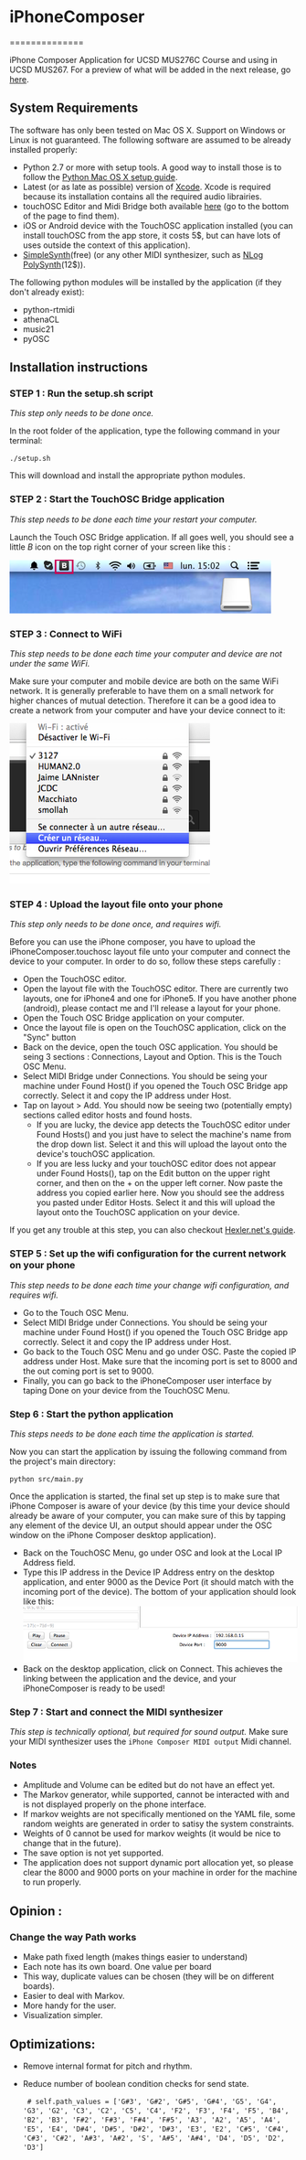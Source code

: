 # iPhoneComposer #
==============

iPhone Composer Application for UCSD MUS276C Course and using in UCSD MUS267. For a preview of what will be added in the next release, go [here](./preview.md).

## System Requirements ##
The software has only been tested on Mac OS X. Support on Windows or Linux is not guaranteed.  The following software are assumed to be already installed properly:

 - Python 2.7 or more with setup tools. A good way to install those is to follow the [Python Mac OS X setup guide](http://docs.python-guide.org/en/latest/starting/install/osx/).
 - Latest (or as late as possible) version of [Xcode](https://developer.apple.com/xcode/). Xcode is required because its installation contains all the required audio librairies.
 - touchOSC Editor and Midi Bridge both available [here](http://hexler.net/software/touchosc) (go to the bottom of the page to find them).
 - iOS or Android device with the TouchOSC application installed (you can install touchOSC from the app store, it costs 5$, but can have lots of uses outside the context of this application).
 - [SimpleSynth](http://www.macupdate.com/app/mac/7177/simplesynth)(free) (or any other MIDI synthesizer, such as [NLog PolySynth](http://www.temporubato.com/index.php?page=ProdMAC)(12$)).

The following python modules will be installed by the application (if they don't already exist):

 - python-rtmidi
 - athenaCL
 - music21
 - pyOSC

## Installation instructions

### STEP 1 : Run the setup.sh script

*This step only needs to be done once.*

In the root folder of the application, type the following command in your terminal:
 
 	./setup.sh

This will download and install the appropriate python modules.

### STEP 2 : Start the TouchOSC Bridge application
*This step needs to be done each time your restart your computer.*

Launch the Touch OSC Bridge application. If all goes well, you should see a little *B* icon on the top right corner of your screen like this :

![midi bridge](./images/midiBridge.png)

### STEP 3 : Connect to WiFi
*This step needs to be 	done each time your computer and device are not under the same WiFi.*

Make sure your computer and mobile device are both on the same WiFi network. It is generally preferable to have them on a small network for higher chances of mutual detection. Therefore it can be a good idea to create a network from your computer and have your device connect to it:

![wifi network](./images/wifiNetwork.png) 

### STEP 4 : Upload the layout file onto your phone
*This step only needs to be done once, and requires wifi.*

Before you can use the iPhone composer, you have to upload the iPhoneComposer.touchosc layout file unto your computer and connect the device to your computer. In order to do so, follow these steps carefully : 

 + Open the TouchOSC editor.
 + Open the layout file with the TouchOSC editor. There are currently two layouts, one for iPhone4 and one for iPhone5. If you have another phone (android), please contact me and I'll release a layout for your phone.
 + Open the Touch OSC Bridge application on your computer.
 + Once the layout file is open on the TouchOSC application, click on the "Sync" button
 + Back on the device, open the touch OSC application. You should be seing 3 sections : Connections, Layout and Option. This is the Touch OSC Menu.
 + Select MIDI Bridge under Connections. You should be seing your machine under Found Host() if you opened the Touch OSC Bridge app correctly. Select it and copy the IP address under Host.
 + Tap on layout > Add. You should now be seeing two (potentially empty) sections called editor hosts and found hosts. 
   - If you are lucky, the device app detects the TouchOSC editor under Found Hosts() and you just have to select the machine's name from the drop down list. Select it and this will upload the layout onto the device's touchOSC application. 
   - If you are less lucky and your touchOSC editor does not appear under Found Hosts(), tap on the Edit button on the upper right corner, and then on the + on the upper left corner. Now paste the address you copied earlier here. Now you should see the address you pasted under Editor Hosts. Select it and this will upload the layout onto the TouchOSC application on your device.

If you get any trouble at this step, you can also checkout [Hexler.net's guide](http://hexler.net/docs/touchosc-configuration-layout-transfer-wifi).

### STEP 5 : Set up the wifi configuration for the current network on your phone

*This step needs to be done each time your change wifi configuration, and requires wifi.*

 + Go to the Touch OSC Menu.
 + Select MIDI Bridge under Connections. You should be seing your machine under Found Host() if you opened the Touch OSC Bridge app correctly. Select it and copy the IP address under Host.
 + Go back to the Touch OSC Menu and go under OSC. Paste the copied IP address under Host. Make sure that the incoming port is set to 8000 and the out coming port is set to 9000.
 + Finally, you can go back to the iPhoneComposer user interface by taping Done on your device from the TouchOSC Menu.

### Step 6 : Start the python application
*This steps needs to be done each time the application is started.*

Now you can start the application by issuing the following command from the project's main directory:
    
    python src/main.py
 
Once the application is started, the final set up step is to make sure that iPhone Composer is aware of your device (by this time your device should already be aware of your computer, you can make sure of this by tapping any element of the device UI, an output should appear under the OSC window on the iPhone Composer desktop application).

 + Back on the TouchOSC Menu, go under OSC and look at the Local IP Address field. 
 + Type this IP address in the Device IP Address entry on the desktop application, and enter 9000 as the Device Port (it should match with the incoming port of the device). The bottom of your application should look like this: 
 ![desktop application](./images/application.png)
 + Back on the desktop application, click on Connect. This achieves the linking between the application and the device, and your iPhoneComposer is ready to be used!

### Step 7 : Start and connect the MIDI synthesizer
 *This step is technically optional, but required for sound output.*
 Make sure your MIDI synthesizer uses the `iPhone Composer MIDI output` Midi channel.

### Notes
  - Amplitude and Volume can be edited but do not have an effect yet.
  - The Markov generator, while supported, cannot be interacted with and is not displayed properly on the phone interface. 
  - If markov weights are not specifically mentioned on the YAML file, some random weights are generated in order to satisy the system constraints.
  - Weights of 0 cannot be used for markov weights (it would be nice to change that in the future).
  - The save option is not yet supported.
  - The application does not support dynamic port allocation yet, so please clear the 8000 and 9000 ports on your machine in order for the machine to run properly.

## Opinion :

### Change the way Path works
 - Make path fixed length (makes things easier to understand)
 - Each note has its own board. One value per board
 - This way, duplicate values can be chosen (they will be on different boards).
 - Easier to deal with Markov.
 - More handy for the user.
 - Visualization simpler.

## Optimizations:

 - Remove internal format for pitch and rhythm.
 - Reduce number of boolean condition checks for send state.
 
        
        # self.path_values = ['G#3', 'G#2', 'G#5', 'G#4', 'G5', 'G4', 'G3', 'G2', 'C3', 'C2', 'C5', 'C4', 'F2', 'F3', 'F4', 'F5', 'B4', 'B2', 'B3', 'F#2', 'F#3', 'F#4', 'F#5', 'A3', 'A2', 'A5', 'A4', 'E5', 'E4', 'D#4', 'D#5', 'D#2', 'D#3', 'E3', 'E2', 'C#5', 'C#4', 'C#3', 'C#2', 'A#3', 'A#2', 'S', 'A#5', 'A#4', 'D4', 'D5', 'D2', 'D3']